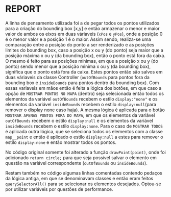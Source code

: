# REPORT

A linha de pensamento utilizada foi a de pegar todos os pontos utilizados para a criação do bounding box [x,y] e então armazenar o menor e maior valor de ambos os eixos em duas váriaveis (`xPos` e `yPos`), onde a posição 0 é o menor valor e a posição 1 é o maior.
Assim sendo, realiza-se uma comparação entre a posição do ponto a ser renderizado e as posições limites do bounding box, caso a posição x ou y (do ponto) seja maior que a posição máxima x ou y (da bounding box), então o ponto está fora da caixa. O mesmo é feito para as posições mínimas, em que a posição x ou y (do ponto) sendo menor que a posição minima x ou y (da bounding box), significa que o ponto está fora da caixa. Estes pontos então são salvos em duas váriaveis da classe Controller (`outOfBounds` para pontos fora da bounding box e `insideBounds` para pontos dentro da bounding box).
Com essas variaveis em mãos então é feita a lógica dos botões, em que caso a opção de `MOSTRAR PONTOS NO MAPA` (dentro) seja selecionada então todos os elementos da variável `outOfBounds` recebem o estilo `display:"none"` e os elementos da variável `insideBounds` recebem o estilo `display:null`(para remover o display none caso haja). A mesma lógica é aplicada para o botão `MOSTRAR APENAS PONTOS FORA DO MAPA`, em que os elementos da variável `outOfBounds` recebem o estilo `display:null` e os elementos da variável `insideBounds` recebem o estilo `display:none`. Para o caso de `MOSTRAR TODOS` é aplicada outra lógica, que se seleciona todos os elementos com a classe `map__point` e então é aplicado o estilo `display:null` a estes para remover o estilo `display:none` e então mostrar todos os pontos.

No código original somente foi alterado a função `drawPoint(point)`, onde foi adicionado `return circle;` para que seja possivel salvar o elemento em questão na variável correspondente (`outOfBounds` ou `insideBounds`).

Restam também no código algumas linhas comentadas contendo pedaços da lógica antiga, em que se denominavam classes e então eram feitos `querySelectorAll()` para se selecionar os elementos desejados. Optou-se por utilizar variáveis por questões de performance.